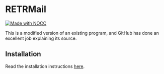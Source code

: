 # RETRMail

[![Made with NOCC](https://img.shields.io/badge/php-v7.4.30-blue)](https://www.php.net/releases/7_4_30.php)

This is a modified version of an existing program, and GitHub has done an excellent job explaining its source.

## Installation

Read the installation instructions [here](https://github.com/rvnrstnsyh/nocc/blob/main/docs/INSTALL).
